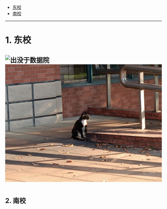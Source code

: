 - [东校](#east)
- [南校](#south)
---
# <view id='east'>1. 东校</view>
![](/img/east-1.jpg "出没于数据院")
![](/img/east-2.jpg "出没于数据院")  
---
# <h2 id="south">2. 南校</h2>

